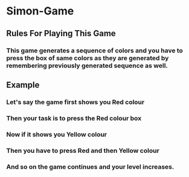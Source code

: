 # Simon-Game
## Rules For Playing This Game
### This game generates a sequence of colors and you have to press the box of same colors as they are generated by remembering previously generated sequence as well.
## Example
### Let's say the game first shows you Red colour
### Then your task is to press the Red colour box
### Now if it shows you Yellow colour
### Then you have to press Red and then Yellow colour
### And so on the game continues and your level increases.
